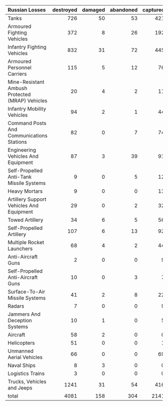 | Russian Losses                                   |   destroyed |   damaged |   abandoned |   captured |   total |
|:-------------------------------------------------|------------:|----------:|------------:|-----------:|--------:|
| Tanks                                            |         726 |        50 |          53 |        421 |    1250 |
| Armoured Fighting Vehicles                       |         372 |         8 |          26 |        192 |     598 |
| Infantry Fighting Vehicles                       |         832 |        31 |          72 |        445 |    1380 |
| Armoured Personnel Carriers                      |         115 |         5 |          12 |         76 |     208 |
| Mine-Resistant Ambush Protected  (MRAP) Vehicles |          20 |         4 |           2 |         11 |      37 |
| Infantry Mobility Vehicles                       |          94 |         2 |           1 |         44 |     141 |
| Command Posts And Communications Stations        |          82 |         0 |           7 |         74 |     163 |
| Engineering Vehicles And Equipment               |          87 |         3 |          39 |         91 |     220 |
| Self-Propelled Anti-Tank Missile Systems         |           9 |         0 |           5 |         12 |      26 |
| Heavy Mortars                                    |           9 |         0 |           0 |         13 |      22 |
| Artillery Support Vehicles And Equipment         |          29 |         0 |           2 |         32 |      63 |
| Towed Artillery                                  |          34 |         6 |           5 |         56 |     101 |
| Self-Propelled Artillery                         |         107 |         6 |          13 |         92 |     218 |
| Multiple Rocket Launchers                        |          68 |         4 |           2 |         44 |     118 |
| Anti-Aircraft Guns                               |           2 |         0 |           0 |          9 |      11 |
| Self-Propelled Anti-Aircraft Guns                |          10 |         0 |           3 |          7 |      20 |
| Surface-To-Air Missile Systems                   |          41 |         2 |           8 |         22 |      73 |
| Radars                                           |           7 |         0 |           0 |          9 |      16 |
| Jammers And Deception Systems                    |          10 |         1 |           0 |          5 |      16 |
| Aircraft                                         |          58 |         2 |           0 |          0 |      60 |
| Helicopters                                      |          51 |         0 |           0 |          1 |      52 |
| Unmanned Aerial Vehicles                         |          66 |         0 |           0 |         69 |     135 |
| Naval Ships                                      |           8 |         3 |           0 |          0 |      11 |
| Logistics Trains                                 |           3 |         0 |           0 |          0 |       3 |
| Trucks, Vehicles and Jeeps                       |        1241 |        31 |          54 |        416 |    1742 |
| total                                            |        4081 |       158 |         304 |       2141 |    6684 |